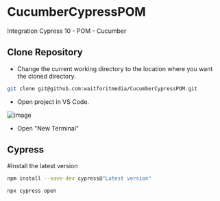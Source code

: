 
# CucumberCypressPOM

Integration Cypress 10 - POM - Cucumber

## Clone Repository

- Change the current working directory to the location where you want the cloned directory.

```bash
git clone git@github.com:waitforitmedia/CucumberCypressPOM.git
```
- Open project in VS Code.

![image](https://user-images.githubusercontent.com/26104886/204455933-d448932d-e252-412f-9437-b072f342ebb9.png)

- Open "New Terminal"

## Cypress

#Install the latest version

```bash
npm install --save-dev cypress@"Latest version"

npx cypress open
```
